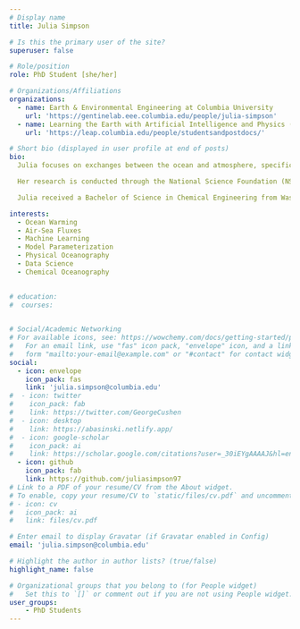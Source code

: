```yaml
---
# Display name
title: Julia Simpson

# Is this the primary user of the site?
superuser: false

# Role/position
role: PhD Student [she/her]

# Organizations/Affiliations
organizations:
  - name: Earth & Environmental Engineering at Columbia University
    url: 'https://gentinelab.eee.columbia.edu/people/julia-simpson'
  - name: Learning the Earth with Artificial Intelligence and Physics (LEAP)
    url: 'https://leap.columbia.edu/people/studentsandpostdocs/'

# Short bio (displayed in user profile at end of posts)
bio: 
  Julia focuses on exchanges between the ocean and atmosphere, specifically examining ocean heat uptake. She uses machine     learning to leverage in situ observations, remote sensing, and climate models to improve parameterizations of air-sea fluxes of heat and momentum. 

  Her research is conducted through the National Science Foundation (NSF)-funded Science and Technology Center, Learning the Earth with Artificial Intelligence and Physics (LEAP). She is co-advised by Dr. Pierre Gentine (from Columbia University’s Department of Earth and Environmental Engineering) and Dr. Laure Zanna (a Professor of Mathematics and Atmosphere/Ocean Science at New York University), working in the Gentine Lab and Dr. Zanna’s Climate & Ocean Physics Group, respectively. 

  Julia received a Bachelor of Science in Chemical Engineering from Washington University in St. Louis. She worked as an engineering consultant in process, energy, and environmental engineering for two years before starting a PhD at Columbia University in 2022. 

interests:
  - Ocean Warming
  - Air-Sea Fluxes
  - Machine Learning 
  - Model Parameterization
  - Physical Oceanography
  - Data Science
  - Chemical Oceanography
 

# education:
#  courses:
    

# Social/Academic Networking
# For available icons, see: https://wowchemy.com/docs/getting-started/page-builder/#icons
#   For an email link, use "fas" icon pack, "envelope" icon, and a link in the
#   form "mailto:your-email@example.com" or "#contact" for contact widget.
social:
  - icon: envelope
    icon_pack: fas
    link: 'julia.simpson@columbia.edu'
#  - icon: twitter
#    icon_pack: fab
#    link: https://twitter.com/GeorgeCushen
#  - icon: desktop
#    link: https://abasinski.netlify.app/
#  - icon: google-scholar
#    icon_pack: ai
#    link: https://scholar.google.com/citations?user=_30iEYgAAAAJ&hl=en&oi=ao
  - icon: github
    icon_pack: fab
    link: https://github.com/juliasimpson97
# Link to a PDF of your resume/CV from the About widget.
# To enable, copy your resume/CV to `static/files/cv.pdf` and uncomment the lines below.
# - icon: cv
#   icon_pack: ai
#   link: files/cv.pdf

# Enter email to display Gravatar (if Gravatar enabled in Config)
email: 'julia.simpson@columbia.edu'

# Highlight the author in author lists? (true/false)
highlight_name: false

# Organizational groups that you belong to (for People widget)
#   Set this to `[]` or comment out if you are not using People widget.
user_groups:
    - PhD Students
---
```


